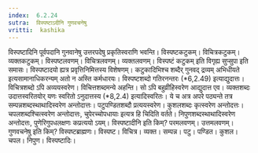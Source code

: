 ```yaml
---
index:  6.2.24
sutra:  विस्पष्टाऽदीनि गुणवचनेषु
vritti:  kashika 
---
```


विस्पष्टादिनि पूर्वपदानि गुनवानेषु उत्तरपदेषु प्रकृतिस्वराणि भवन्ति। विस्पष्टकटुकम्। विचित्रकटुकम्। व्यक्तकटुकम्। विस्पष्टलवणम्। विचित्रलवणम्। व्यक्तलवणम्। विस्पष्टं कटुकम् इति विगृह्य सुप्सुपा इति समासः। विस्पष्टादयो ह्यत्र प्रवृत्तिनिमित्तस्य विशेषणम्। कटुकादिभिश्च शब्दैर् गुनवद् द्रव्यम् अभिधीयते इत्यसामानाधिकरन्यम् अतो न अस्ति कर्मधारयः। विस्पष्टशब्दो गतिरनन्तरः (*6,2.49) इत्याद्युदात्तः। विचित्रशब्दो ऽपि अव्ययस्वरेण। विचित्तशब्दमन्ये अहन्ति। सो ऽपि बहुव्रीहिस्वरेण आद्युदात्त एव। व्यक्तशब्दः उदात्तस्वरितयोर् यणः स्वरितो ऽनुदात्तस्य (*8,2.4) इत्यादिस्वरितः। ये च अत्र अपरे पठ्यन्ते तत्र सम्पन्नशब्दस्थाथादिस्वरेण अन्तोदात्तः। पटुपण्डितशब्दौ प्रत्ययस्वरेण। कुशलशब्दः कृत्स्वरेण अन्तोदत्तः। चपलशब्दश्चित्स्वरेण अन्तोदात्तः, चुपेरच्चोपधायाः इत्यत्र हि चिदिति वर्तते। निपुणशब्दस्थाथादिस्वरेण अन्तोदत्तः, पुणेरिगुपधलक्षणः कप्रत्ययो ऽयम्। विस्पष्टादीनि इति किम्? परमलवणम्। उत्तमलवणम्। गुणवचनेषु इति किम्? विस्पष्टब्राह्मणः। विस्पष्ट। विचित्र। व्यक्त। सम्पन्न। पटु। पण्डित। कुशल। चपल। निपुण। विस्पष्टादिः।


